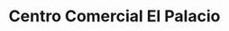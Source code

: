 ---
title: "Centro Comercial El Palacio"
url: /boadilla-del-monte/centro-comercial-el-palacio/
shop: centro comercial
---
